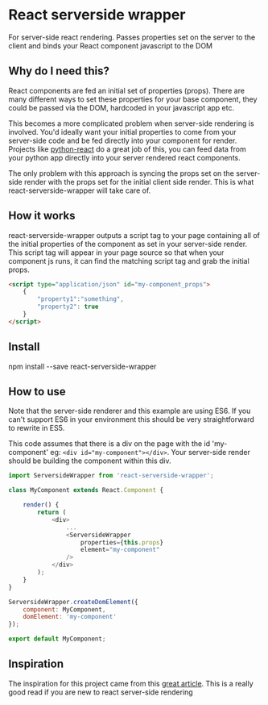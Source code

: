 # React serverside wrapper
For server-side react rendering.  Passes properties set on the server to the
client and binds your React component javascript to the DOM


## Why do I need this?

React components are fed an initial set of properties (props).  There are many
different ways to set these properties for your base component, they could be
passed via the DOM, hardcoded in your javascript app etc.

This becomes a more complicated problem when server-side rendering is involved.
You'd ideally want your initial properties to come from your server-side code
and be fed directly into your component for render.  Projects like
[python-react](https://github.com/markfinger/python-react) do a great job of
this, you can feed data from your python app directly into your server rendered
react components.

The only problem with this approach is syncing the props set on the server-side
render with the props set for the initial client side render.  This is what
react-serverside-wrapper will take care of.

## How it works

react-serverside-wrapper outputs a script tag to your page containing all of
the initial properties of the component as set in your server-side render.
This script tag will appear in your page source so that when your component
js runs, it can find the matching script tag and grab the initial props.


```html
<script type="application/json" id="my-component_props">
    {
        "property1":"something",
        "property2": true
    }
</script>
```


## Install

npm install --save react-serverside-wrapper


## How to use

Note that the server-side renderer and this example are using ES6.  If you
can't support ES6 in your environment this should be very straightforward
to rewrite in ES5.

This code assumes that there is a div on the page with the id 'my-component'
eg: `<div id="my-component"></div>`.  Your server-side render should be building
the component within this div.

```js
import ServersideWrapper from 'react-serverside-wrapper';

class MyComponent extends React.Component {

    render() {
        return (
            <div>
                ...
                <ServersideWrapper
                    properties={this.props}
                    element="my-component"
                />
            </div>
		);
    }
}

ServersideWrapper.createDomElement({
    component: MyComponent,
    domElement: 'my-component'
});

export default MyComponent;
```


## Inspiration

The inspiration for this project came from this [great article](http://www.crmarsh.com/react-ssr/).  This is a really good read
if you are new to react server-side rendering
